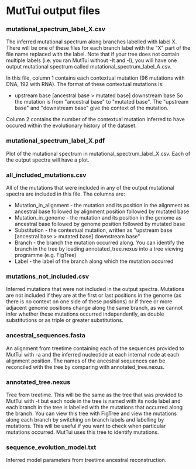 # MutTui output files

### mutational_spectrum_label_X.csv

The inferred mutational spectrum along branches labelled with label X. There will be one of these files for each branch label with the "X" part of the file name replaced with the label. Note that if your tree does not contain multiple labels (i.e. you ran MutTui without -lt and -l), you will have one output mutational spectrum called mutational_spectrum_label_A.csv.

In this file, column 1 contains each contextual mutation (96 mutations with DNA, 192 with RNA). The format of these contextual mutations is:
* upstream base [ancestral base > mutated base] downstream base
So the mutation is from "ancestral base" to "mutated base". The "upstream base" and "downstream base" give the context of the mutation.

Column 2 contains the number of the contextual mutation inferred to have occured within the evolutionary history of the dataset.

### mutational_spectrum_label_X.pdf

Plot of the mutational spectrum in mutational_spectrum_label_X.csv. Each of the output spectra will have a plot.

### all_included_mutations.csv

All of the mutations that were included in any of the output mutational spectra are included in this file. The columns are:
* Mutation_in_alignment - the mutation and its position in the alignment as ancestral base followed by alignment position followed by mutated base
* Mutation_in_genome - the mutation and its position in the genome as ancestral base followed by genome position followed by mutated base
* Substitution - the contextual mutation, written as "upstream base [ancestral base > mutated base] downstream base"
* Branch - the branch the mutation occurred along. You can identify the branch in the tree by loading annotated_tree.nexus into a tree viewing programme (e.g. FigTree)
* Label - the label of the branch along which the mutation occurred

### mutations_not_included.csv

Inferred mutations that were not included in the output spectra. Mutations are not included if they are at the first or last positions in the genome (as there is no context on one side of these positions) or if three or more adjacent genome positions change along the same branch, as we cannot infer whether these mutations occurred independently, as double substitutions or as triple or greater substitutions.

### ancestral_sequences.fasta

An alignment from treetime containing each of the sequences provided to MutTui with -a and the inferred nucleotide at each internal node at each alignment position. The names of the ancestral sequences can be reconciled with the tree by comparing with annotated_tree.nexus.

### annotated_tree.nexus

Tree from treetime. This will be the same as the tree that was provided to MutTui with -t but each node in the tree is named with its node label and each branch in the tree is labelled with the mutations that occurred along the branch. You can view this tree with FigTree and view the mutations along each branch by switching on branch labels and labelling by mutations. This will be useful if you want to check when particular mutations occurred. MutTui uses this tree to identify mutations.

### sequence_evolution_model.txt

Inferred model parameters from treetime ancestral reconstruction.
